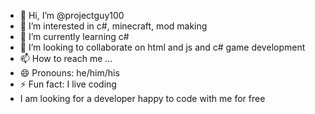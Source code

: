 - 👋 Hi, I’m @projectguy100
- 👀 I’m interested in c#, minecraft, mod making
- 🌱 I’m currently learning c#
- 💞️ I’m looking to collaborate on html and js and c# game development
- 📫 How to reach me ...
- 😄 Pronouns: he/him/his
- ⚡ Fun fact: I live coding
-  I am looking for a developer happy to code with me for free

<!---
--->
